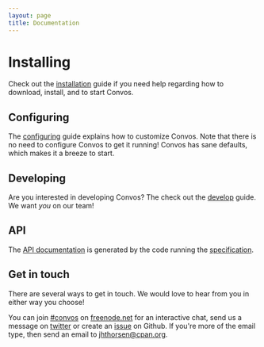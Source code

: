 ```yaml
---
layout: page
title: Documentation
---
```


# Installing

Check out the [installation](./install.html) guide if you need help regarding
how to download, install, and to start Convos.

## Configuring

The [configuring](./configure.html) guide explains how to customize Convos.
Note that there is no need to configure Convos to get it running! Convos has
sane defaults, which makes it a breeze to start.

## Developing

Are you interested in developing Convos? The check out the
[develop](./develop.html) guide. We want _you_ on our team!

## API

The [API documentation](http://demo.convos.by/api.html) is generated by the
code running the [specification](http://demo.convos.by/api.json).

## Get in touch

There are several ways to get in touch. We would love to hear from you in
either way you choose!

You can join [#convos](irc://chat.freenode.net:6697/#convos) on
[freenode.net](http://freenode.net/) for an interactive chat, send us a
message on [twitter](https://twitter.com/convosby) or create an
[issue](https://github.com/Nordaaker/convos/issues) on Github. If you're more
of the email type, then send an email to jhthorsen@cpan.org.
